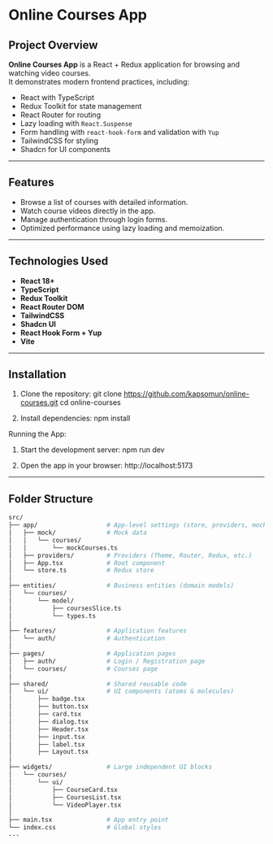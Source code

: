 # Online Courses App

## Project Overview
**Online Courses App** is a React + Redux application for browsing and watching video courses.  
It demonstrates modern frontend practices, including:

- React with TypeScript
- Redux Toolkit for state management
- React Router for routing
- Lazy loading with `React.Suspense`
- Form handling with `react-hook-form` and validation with `Yup`
- TailwindCSS for styling
- Shadcn for UI components

---

## Features

- Browse a list of courses with detailed information.
- Watch course videos directly in the app.
- Manage authentication through login forms.
- Optimized performance using lazy loading and memoization.

---

## Technologies Used

- **React 18+**
- **TypeScript**
- **Redux Toolkit**
- **React Router DOM**
- **TailwindCSS**
- **Shadcn UI**
- **React Hook Form + Yup**
- **Vite**

---

## Installation

1. Clone the repository:
   git clone https://github.com/kapsomun/online-courses.git
   cd online-courses

2. Install dependencies:
   npm install

Running the App:

1. Start the development server:
   npm run dev

2. Open the app in your browser:
   http://localhost:5173

---

## Folder Structure
```bash
src/
├── app/                   # App-level settings (store, providers, mocks)
│   ├── mock/              # Mock data
│   │   └── courses/
│   │       └── mockCourses.ts
│   ├── providers/         # Providers (Theme, Router, Redux, etc.)
│   ├── App.tsx            # Root component
│   └── store.ts           # Redux store
│
├── entities/              # Business entities (domain models)
│   └── courses/
│       └── model/
│           ├── coursesSlice.ts
│           └── types.ts
│
├── features/              # Application features
│   └── auth/              # Authentication
│
├── pages/                 # Application pages
│   ├── auth/              # Login / Registration page
│   └── courses/           # Courses page
│
├── shared/                # Shared reusable code
│   └── ui/                # UI components (atoms & molecules)
│       ├── badge.tsx
│       ├── button.tsx
│       ├── card.tsx
│       ├── dialog.tsx
│       ├── Header.tsx
│       ├── input.tsx
│       ├── label.tsx
│       ├── Layout.tsx
│
├── widgets/               # Large independent UI blocks
│   └── courses/
│       └── ui/
│           ├── CourseCard.tsx
│           ├── CoursesList.tsx
│           └── VideoPlayer.tsx
│
├── main.tsx               # App entry point
└── index.css              # Global styles
---
